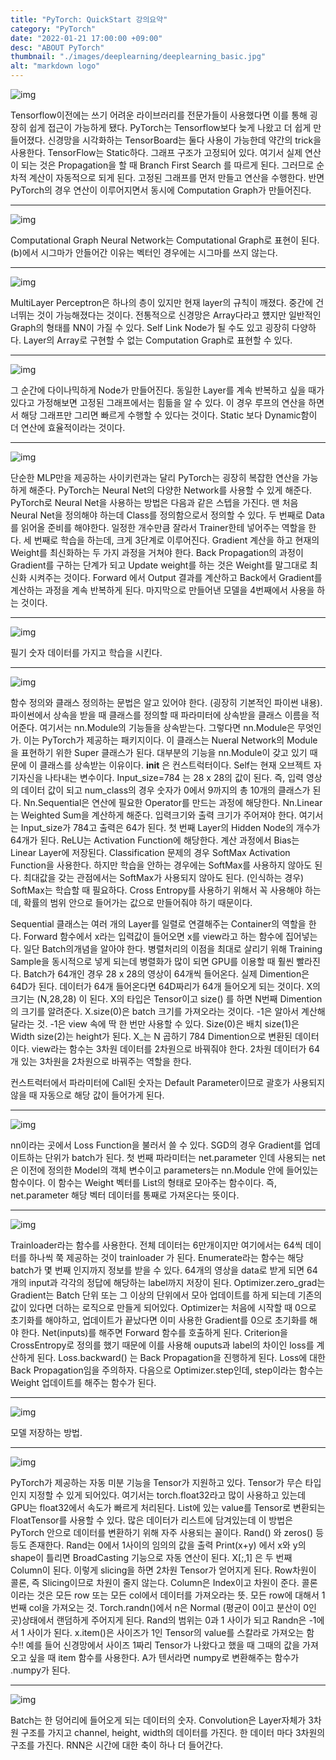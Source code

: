 ```yaml
---
title: "PyTorch: QuickStart 강의요약"
category: "PyTorch"
date: "2022-01-21 17:00:00 +09:00"
desc: "ABOUT PyTorch"
thumbnail: "./images/deeplearning/deeplearning_basic.jpg"
alt: "markdown logo"
---
```


![img](images/deeplearning/../deeplearning_img/pytorch5.jpg)

Tensorflow이전에는 쓰기 어려운 라이브러리를 전문가들이 사용했다면 이를 통해 굉장히 쉽게 접근이 가능하게 됐다. PyTorch는 Tensorflow보다 늦게 나왔고 더 쉽게 만들어졌다. 신경망을 시각화하는 TensorBoard는 둘다 사용이 가능한데 약간의 trick을 사용한다. TensorFlow는 Static하다. 그래프 구조가 고정되어 있다. 여기서 실제 연산이 되는 것은 Propagation을 할 때 Branch First Search 를 따르게 된다. 그러므로 순차적 계산이 자동적으로 되게 된다. 고정된 그래프를 먼저 만들고 연산을 수행한다. 반면 PyTorch의 경우 연산이 이루어지면서 동시에 Computation Graph가 만들어진다.

----

 
![img](images/deeplearning/../deeplearning_img/pytorch6.jpg)

Computational Graph
Neural Network는 Computational Graph로 표현이 된다. (b)에서 시그마가 안들어간 이유는 벡터인 경우에는 시그마를 쓰지 않는다. 

----


![img](images/deeplearning/../deeplearning_img/pytorch7.jpg)
 
MultiLayer Perceptron은 하나의 층이 있지만 현재 layer의 규칙이 깨졌다. 중간에 건너뛰는 것이 가능해졌다는 것이다. 전통적으로 신경망은 Array다라고 헀지만 일반적인 Graph의 형태를 NN이 가질 수 있다. Self Link Node가 될 수도 있고 굉장히 다양하다. Layer의 Array로 구현할 수 없는 Computation Graph로 표현할 수 있다. 

----

 
 ![img](images/deeplearning/../deeplearning_img/pytorch8.jpg)


그 순간에 다이나믹하게 Node가 만들어진다. 동일한 Layer를 계속 반복하고 싶을 때가 있다고 가정해보면 고정된 그래프에서는 힘듦을 알 수 있다. 이 경우 루프의 연산을 하면서 해당 그래프만 그리면 빠르게 수행할 수 있다는 것이다. Static 보다 Dynamic함이 더 연산에 효율적이라는 것이다. 

----

 
 ![img](images/deeplearning/../deeplearning_img/pytorch9.jpg)


단순한 MLP만을 제공하는 사이키런과는 달리 PyTorch는 굉장히 복잡한 연산을 가능하게 해준다. PyTorch는 Neural Net의 다양한 Network를 사용할 수 있게 해준다. PyTorch로 Neural Net을 사용하는 방법은 다음과 같은 스텝을 가진다. 맨 처음 Neural Net을 정의해야 하는데 Class를 정의함으로서 정의할 수 있다. 두 번째로 Data를 읽어올 준비를 해야한다. 일정한 개수만큼 잘라서 Trainer한테 넣어주는 역할을 한다. 세 번째로 학습을 하는데, 크게 3단계로 이루어진다. Gradient 계산을 하고 현재의 Weight를 최신화하는 두 가지 과정을 거쳐야 한다. Back Propagation의 과정이 Gradient를 구하는 단계가 되고 Update weight를 하는 것은 Weight를 말그대로 최신화 시켜주는 것이다. Forward 에서 Output 결과를 계산하고 Back에서 Gradient를 계산하는 과정을 계속 반복하게 된다. 마지막으로 만들어낸 모델을 4번째에서 사용을 하는 것이다.

----




![img](images/deeplearning/../deeplearning_img/pytorch10.jpg) 


필기 숫자 데이터를 가지고 학습을 시킨다. 

----



![img](images/deeplearning/../deeplearning_img/pytorch11.jpg)


함수 정의와 클래스 정의하는 문법은 알고 있어야 한다. (굉장히 기본적인 파이썬 내용). 파이썬에서 상속을 받을 때 클래스를 정의할 때 파라미터에 상속받을 클래스 이름을 적어준다. 여기서는 nn.Module의 기능들을 상속받는다. 그렇다면 nn.Module은 무엇인가. 이는 PyTorch가 제공하는 패키지이다. 이 클래스는 Nueral Network의 Module을 표현하기 위한 Super 클래스가 된다. 대부분의 기능을 nn.Module이 갖고 있기 때문에 이 클래스를 상속받는 이유이다. __init__ 은 컨스트럭터이다. Self는 현재 오브젝트 자기자신을 나타내는 변수이다. Input_size=784 는 28 x 28의 값이 된다. 즉, 입력 영상의 데이터 값이 되고 num_class의 경우 숫자가 0에서 9까지의 총 10개의 클래스가 된다. Nn.Sequential은 연산에 필요한 Operator를 만드는 과정에 해당한다. Nn.Linear는 Weighted Sum을 계산하게 해준다. 입력크기와 출력 크기가 주어져야 한다. 여기서는 Input_size가 784고 출력은 64가 된다. 첫 번째 Layer의 Hidden Node의 개수가 64개가 된다. ReLU는 Activation Function에 해당한다. 계산 과정에서 Bias는 Linear Layer에 저장된다. Classification 문제의 경우 SoftMax Activation Function을 사용한다. 하지만 학습을 안하는 경우에는 SoftMax를 사용하지 않아도 된다. 최대값을 갖는 관점에서는 SoftMax가 사용되지 않아도 된다. (인식하는 경우) SoftMax는 학습할 때 필요하다. Cross Entropy를 사용하기 위해서 꼭 사용해야 하는데, 확률의 범위 안으로 들어가는 값으로 만들어줘야 하기 때문이다. 

 Sequential 클래스는 여러 개의 Layer를 일렬로 연결해주는 Container의 역할을 한다.
Forward 함수에서 x라는 입력값이 들어오면 x를 view라고 하는 함수에 집어넣는다. 일단 Batch의개념을 알아야 한다. 병렬처리의 이점을 최대로 살리기 위해 Training Sample을 동시적으로 넣게 되는데 병렬화가 많이 되면 GPU를 이용할 때 훨씬 빨라진다. Batch가 64개인 경우 28 x 28의 영상이 64개씩 들어온다. 실제 Dimention은 64D가 된다. 데이터가 64개 들어온다면 64D짜리가 64개 들어오게 되는 것이다. X의 크기는 (N,28,28) 이 된다. X의 타입은 Tensor이고 size() 를 하면 N번째 Dimention의 크기를 알려준다. X.size(0)은 batch 크기를 가져오라는 것이다. -1은 알아서 계산해달라는 것.  -1은 view 속에 딱 한 번만 사용할 수 있다. Size(0)은 배치 size(1)은 Width size(2)는 height가 된다. X_는 N 곱하기 784 Dimention으로 변환된 데이터이다. view라는 함수는 3차원 데이터를 2차원으로 바꿔줘야 한다. 2차원 데이터가 64개 있는  3차원을 2차원으로 바꿔주는 역할을 한다. 

컨스트럭터에서 파라미터에 Call된 숫자는 Default Parameter이므로 괄호가 사용되지 않을 때 자동으로 해당 값이 들어가게 된다. 

----


 
 ![img](images/deeplearning/../deeplearning_img/pytorch12.jpg)


nn이라는 곳에서 Loss Function을 불러서 쓸 수 있다. SGD의 경우 Gradient를 업데이트하는 단위가 batch가 된다. 첫 번째 파라미터는 net.parameter 인데 사용되는 net은 이전에 정의한 Model의 객체 변수이고 parameters는 nn.Module 안에 들어있는 함수이다. 이 함수는 Weight 벡터를 List의 형태로 모아주는 함수이다. 즉, net.parameter 해당 벡터 데이터를 통째로 가져온다는 뜻이다. 

----


 ![img](images/deeplearning/../deeplearning_img/pytorch13.jpg)


Trainloader라는 함수를 사용한다. 전체 데이터는 6만개이지만 여기에서는 64씩 데이터를 하나씩 쭉 제공하는 것이 trainloader 가 된다. Enumerate라는 함수는 해당 batch가 몇 번째 인지까지 정보를 받을 수 있다. 64개의 영상을 data로 받게 되면 64개의 input과 각각의 정답에 해당하는 label까지 저장이 된다. Optimizer.zero_grad는 Gradient는 Batch 단위 또는 그 이상의 단위에서 모아 업데이트를 하게 되는데 기존의 값이 있다면 더하는 로직으로 만들게 되어있다. Optimizer는 처음에 시작할 때 0으로 초기화를 해야하고, 업데이트가 끝났다면 이미 사용한 Gradient를 0으로 초기화를 해야 한다. Net(inputs)를 해주면 Forward 함수를 호출하게 된다. Criterion을 CrossEntropy로 정의를 했기 때문에 이를 사용해 ouputs과 label의 차이인 loss를 계산하게 된다. Loss.backward() 는 Back Propagation을 진행하게 된다. Loss에 대한 Back Propagation임을 주의하자. 다음으로 Optimizer.step인데, step이라는 함수는 Weight 업데이트를 해주는 함수가 된다. 

----

 
 ![img](images/deeplearning/../deeplearning_img/pytorch14.jpg)


모델 저장하는 방법.

----


 ![img](images/deeplearning/../deeplearning_img/pytorch15.jpg)


PyTorch가 제공하는 자동 미분 기능을 Tensor가 지원하고 있다. Tensor가 무슨 타입인지 지정할 수 있게 되어있다. 여기서는 torch.float32라고 많이 사용하고 있는데 GPU는 float32에서 속도가 빠르게 처리된다. List에 있는 value를 Tensor로 변환되는 FloatTensor를 사용할 수 있다. 많은 데이터가 리스트에 담겨있는데 이 방법은 PyTorch 안으로 데이터를 변환하기 위해 자주 사용되는 꼴이다. Rand() 와 zeros() 등등도 존재한다. Rand는 0에서 1사이의 임의의 값을 출력
Print(x+y) 에서 x와 y의 shape이 틀리면 BroadCasting 기능으로 자동 연산이 된다. X[;,1] 은 두 번째 Column이 된다. 이렇게 slicing을 하면 2차원 Tensor가 얻어지게 된다. Row차원이 콜론, 즉 Slicing이므로 차원이 줄지 않는다. Column은 Index이고 차원이 준다. 콜론이라는 것은 모든 row 또는 모든 col에서 데이터를 가져오라는 뜻. 모든 row에 대해서 1번째 col을 가져오는 것. 
Torch.randn()에서 n은 Normal (평균이 0이고 분산이 0인 곳)상태에서 랜덤하게 주어지게 된다. Rand의 범위는 0과 1 사이가 되고 Randn은  -1에서 1 사이가 된다. 
x.item()은 사이즈가 1인 Tensor의 value를 스칼라로 가져오는 함수!! 예를 들어 신경망에서 사이즈 1짜리 Tensor가 나왔다고 했을 때 그때의 값을 가져오고 싶을 때 item 함수를 사용한다.
A가 텐서라면 numpy로 변환해주는 함수가 .numpy가 된다. 


----

 ![img](images/deeplearning/../deeplearning_img/pytorch16.jpg)


Batch는 한 덩어리에 들어오게 되는 데이터의 숫자. Convolution은 Layer자체가 3차원 구조를 가지고 channel, height, width의 데이터를 가진다. 한 데이터 마다 3차원의 구조를 가진다. RNN은 시간에 대한 축이 하나 더 들어간다. 
